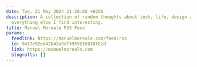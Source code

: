 ```yaml
---
date: Tue, 21 May 2024 21:20:00 +0200
description: A collection of random thoughts about tech, life, design and pretty much
  everything else I find interesting.
title: Manuel Moreale RSS Feed
params:
  feedlink: https://manuelmoreale.com/feed/rss
  id: 9417e92ed42b42a9df3959016838f82d
  link: https://manuelmoreale.com
  blogrolls: []
---
```

